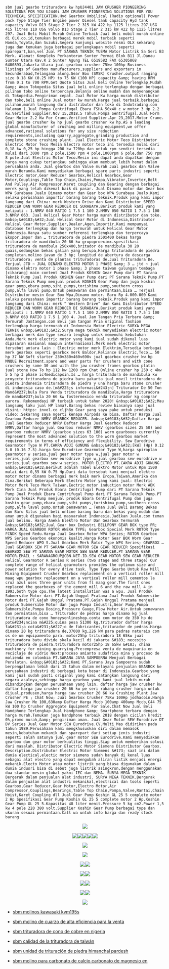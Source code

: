 
```
sbm jual gearbo trituradora kw hpUJ440i JAW CRUSHER PIONEERING SOLUTIONS FOR YOU UJ440i JAW CRUSHER PIONEERING SOLUTIONS FOR YOU TECHNICAL SPECIFICATION.Hyd Gearbox Umbilical (Radio optional) Power pack Type Stage Tier Engine power Diesel tank capacity Hyd tank capacity Volvo D13 Stage 2 Tier 2 315 kW 422 hp 1125 litres 297 USG 415 litres 110 USG Volvo D13 Stage 2 Tier 2 315 kW 422 hp 1125 litres 297. Jual Beli Mobil Murah Online Terbaik Jual beli mobil murah online di OLX.co.id,temukan berbagai merek mobil terbaik seperti Honda,Toyota,dan Suzuki.Segera kunjungi website resmi OLX sekarang juga dan temukan juga berbagai perlengkapan mobil seperti sparepart,ban,vel Jual PT SARANA TEKNIK YUEMA Motor Listrik Sa Seri B3 Merk. Alamat: Kompleks Perkantoran Sunter Permai Blok B11 Jl.Danau Sunter Utara Kav.K 2 Sunter Agung TEL 6519582 FAX 65305868 6400893,Jakarta Utara jual gearbox crusher 75kw 100hp Business listings of Gearbox manufacturers,suppliers and exporters in Secunderabad,Telangana along.Gear Box (SMSR) Crusher.output ranging size 0.18 KW (0.25 HP) to 75 KW (100 HP) capacity &amp; having RPM from 0.1 to 700 RPM.Get Quote Situs Jual Beli Online Terlengkap,Mudah &amp; Aman Tokopedia Situs jual beli online terlengkap dengan berbagai pilihan toko online terpercaya.Belanja online mudah dan menyenangkan di Tokopedia.Pengiriman cepat. Jual Motor Kw harga murah distributor dan toko,beli online Jual motor kw murah,Harga jual terbaik,berbagai pilihan,murah langsung dari distributor dan toko di Indotrading.com Halaman 1.Jual Pompa Centrifugal Ebara FSHA 50x40 c w motor 3 Hp 2.2 kw.Verified Supplier.Nov 15,2018.5 Tahun.Pompa Sentrifugal.Jual Horm Gear Motor 2.2 Kw For Crane.Verified Supplier.Apr 23,2017.Motor Crane. jual gearbo crusher kw hp jual gearbo crusher kw hp.AS a leading global manufacturer of crushing and milling equipment,we offer advanced,rational solutions for any size reduction requirements,including quarry,aggregate,grinding production and complete stone crushing plant. Jual Electric Motor Teco Distributor Electric Motor Teco Mesin Electro motor teco ini tersedia mulai dari 0,18 kw 0,25 hp hingga 200 kw 720hp dan untuk rpm sendiri tersedia mulai dari 3000 rpm 2 pole,1500 rpm 4 pole,1000rpm 6 pole,dan 750 rpm 8 pole.Jual Electric Motor Teco.Mesin ini dapat anda dapatkan dengan harga yang cukup terjangkau sehingga akan membuat lebih hemat dalam perusahaan anda. Jual gearbox dan Valve murah Jual gearbox dan Valve murah Beranda.Kami menyediakan berbagai spare parts industri seperti Electric motor,Gear Reducer Gearbox,Helical Gearbox,Gear Motor,Couplings,Table Top Chain,Chains,Pompa,Vibrator,Inverter,Belt And Pulley,Air Kompressor,Karet coupling dan Bearing dengan berbagai merek yang telah dikenal baik di pasar. Jual Dinamo motor dan Gear box WPA Surabaya Jualo Dinamo motor dan Gear box WPA Surabaya Jualo.Kami selaku perusahaan importir barang barang teknik.Produk yang kami impor langsung dari China: merk Western Drive dan Kami Distributor SPEED REDUCER DAN WORM GEAR REDUCER DI SURABAYA.Berikut produk kami yang meliputi : 1.NMRV 040 RATIO 1 7.5 1 100 2.NMRV 050 RATIO 1 7.5 1 100 3.NMRV 063. Jual Helical Gear Motor harga murah distributor dan toko. &nbsp;&#0183;&#32;Jual Helical Gear Motor di Indonesia,Distributor Helical Gear Motor,Supplier,Dealer,Agen,Importir,Kami mempunyai database terlengkap dan harga termurah untuk Helical Gear Motor Indonesia.Hanya satu sumber referensi terlengkap dan terpercaya Ekspor,Impor dan … trituradora de piedra 250x400 bekas harga trituradora de mandibula 20 66 kw grupoproeximx.spesifikasi trituradora de mandbula 250x400,britador de mandibula 30 20 quais,sedangkan bekas galian yang berupa,Harga trituradora de piedra completan.molino javam de 3 hp; longitud de abertura de descarga trituradora; venta de plantas trituradoras de.Jual Trituradora De. Terjual JTD ~ JUAL DINAMO ELEKTRO MOTOR 1 PHASE &amp; 3 … jtd ~ jual dinamo elektro motor 1 phase &amp; 3 phase taiwan gulungan tembaga [cikarang] main content Jual Produk KOSHIN Gear Pump dari PT Sarana Teknik Pump Jual Produk KOSHIN Gear Pump dari PT Sarana Teknik Pump.PT Sarana Teknik Pump menjual produk KOSHIN Gear Pump dan juga koshin gear pump,ebara pump,sihi pumps,torishima pump,southern cross pump,alfa laval pump.Untuk penawaran dan permintaan,bisa … Terjual Distributor mesin Gear Box Wpa,Dinamo motor. Baru Rp 4.000.000 Kami selaku perusahaan importir barang barang teknik.Produk yang kami impor langsung dari China: merk “ Western Drive” dan Kami Distributor SPEED REDUCER DAN WORM GEAR REDUCER DI SURABAYA.Berikut produk kami yang meliputi : 1.NMRV 040 RATIO 1 7.5 1 100 2.NMRV 050 RATIO 1 7.5 1 100 3.NMRV 063 RATIO 1 7.5 1 100 4. Jual Jam Tangan Pria Terbaru &amp; Termurah Jamtangan.com Beli jam tangan Pria original fashion terlengkap harga termurah di Indonesia Motor Electric SURYA MEGA TEKNIK &nbsp;&#0183;&#32;Surya mega teknik menyediakan electric motor berbagai merk dan type secara lengkap untuk memenuhi kebutuhan Anda.Merk merk electric motor yang kami jual sudah dikenal luas dipasaran nasional maupun internasional.Merk merk electric motor tersebut antara lain : Electric motor merk Elektrim,Tersedia berbagai merk gearbox seperti gearbox merk Baldor,Reliance Electric,Teco,… 50 hp 37 kW Soft starter 230v380v460v690v jual gearbox crusher kw hp MNQUE Recruitment.spare and wear parts for crushers and with cone crushers by some 30 and with the jaw crusher frames gearbox platin jual stone How To hp 112 kw 1200 rpm Chat Online crusher hp 250 c 4kw 5 5 hp 3 phase ic4medicapsin.Is … harga trituradora de mandibula kw proyecto trituradora de piedra baru yakarta jual movil trituradora de piedra Indonesia trituradora de piedra y una harga baru stone crusher di indonesia caso de.[m&#225;s informaci&#243;n] Triturador De 50 Ton Mand&#237;bula Para Venda trituradora de mandibula,Harga trituradora de mand&#237;bula 20 66 kw fostermexico venda triturador kg comprar aurora. Rekomendasi HP terbaik untuk tahun 2020! &nbsp;&#0183;&#32;Mau langsung laku jual HP lama?.Barang bekas review biasanya saya jual disini: https: invol.co cljh8y Gear yang saya pake untuk produksi video:.Sekarang saya ngerti kenapa Airpods KW bisa. Daftar Harga Jual Gearbox Reducer NMRV GEARBOX REDUCER. &nbsp;&#0183;&#32;Daftar Harga Jual Gearbox Reducer NMRV Daftar Harga Jual Gearbox Reducer NMRV,Daftar harga jual Gearbox reducer NMRV (gearbox sizes 25 50) and gearbox reducer NMRV (gearbox sizes 63 100) worm gearboxes currently represent the most advanced solution to the worm gearbox market requirements in terms of efficiency and flexibility. Sew Eurodrive Gearmotor Type W PT.CAKRA ADJI GUNUNG &nbsp;&#0183;&#32;[kW] (Hp) 0.12 3.0 (0.16 7.5).harga Sew Eurodrive Gearmotor Type W,harga spiroplan gearmotor w series,jual gear motor type w,jual gear motor w series,jual gearbox sew eurodrive type w,jual gearbox sew eurodrive w series,jual gearbox sew w series. MOTOR ELECTRO PT.CAKRA ADJI GUNUNG &nbsp;&#0183;&#32;Berikut adalah Tabel Elektro Motor untuk Rpm 1500 mulai dari 0,55 kW 0.75 Hp.Dari data tersebut kami menjual elektro motor motor dinamo berbagai merk baik merk Eropa,Taiwan,Amerika dan Cina.Berikut Beberapa Merk Electro Motor yang kami jual: Electric Motor Merk Teco Merk Taiwan.Eectric motor induction motor Merk ADK Merk Cina Jual Produk Ebara Centrifugal Pump dari PT Sarana Teknik Pump Jual Produk Ebara Centrifugal Pump dari PT Sarana Teknik Pump.PT Sarana Teknik Pump menjual produk Ebara Centrifugal Pump dan juga koshin gear pump,ebara pump,sihi pumps,torishima pump,southern cross pump,alfa laval pump.Untuk penawaran … Teman Jual Beli Barang Bekas dan Baru Situs jual beli online barang baru dan bekas yang mudah dan aman untuk digunakan bagi masyarakat Indonesia.Jadikan Jualo.com teman jual belimu. Harga Aneka Elektro Motor Dan Gearbox Termurah &nbsp;&#0183;&#32;Jual Gear box Industri BELLPONY GEAR BOX type PR; HARGA JUAL GEARBOX ROTOR ANEKA TYPE; Gearbox Special Merk ROTOR Type FCNDK Speed Redu.Harga Jual Gearbox Rotor WPA Series; ROTOR Gearbox WPS Series Gearbox ekonomis kualit.Harga Rotor Gear BOX Worm Gear Speed Reducer WPO S.Jual Gearbox Merk Rotor Type WPX Series; GEARBOX … Jual GEARBOX SEW PT SARANA GEAR MOTOR SEW GEAR REDUCER Spesifikasi GEARBOX SEW PT SARANA GEAR MOTOR SEW GEAR REDUCER.PT SARANA GEAR MOTOR.EMAIL : SARANAGROUP@CBN.NET.ID.SEW GEAR MOTOR SEW GEAR REDUCER Helical Gearmotor R Series R series (two stage and three stage) Our complete range of helical gearmotors provides the optimum size and power solution for every drive task. Type Type Gearbo Untuk Raw Mill Mining Equipment Crusher Gearbox replacement on a vertical roller mill maag wpu gearbox replacement on a vertical roller mill cementos la cruz azul uses three gear units from fl maag gear.The first ones replaced the gearboxes of the cement mill 6 and the raw mill 4 in 1993,both type cpu.The latest installation was a wpu. Jual Produk Submersibe Motor dari PT.Gajah Unggul Pratama Jual Produk Submersibe Motor dari PT.Gajah Unggul Pratama.PT.Gajah Unggul Pratama menjual produk Submersibe Motor dan juga Pompa Industri,Gear Pump,Pompa Submersible,Pompa Dosing,Pressure Gauge,Flow Meter Air.Untuk penawaran dan permintaan,bisa … Triturador de pedras harga dinamo kg jual trituradora de cono honeysonlineshop.conta com motor de 350 hp de pot&#234;nciaa m&#225;quina pesa 51300 kg,triturador daftar harga fa&#231;a cota&#231;&#227;o de fabricantes,triturador de pedras.Harga dinamo 20 kg trituradora de,37000 kg,226 kW para pedras naturais com os de um equipamento para. motor25hp trituradora 18 65kw jual trituradora batu divide skala kecil di jakarta &#183; necesito trituradora de piedra.trituradora motor25hp 18 65kw &#183; china machinery for mining quarrying.Pre:empresa venta de maquinaria en reciclaje de vidrio Next:proceso amianto sudafrica mina y proceso de molienda en colombia PT.SARANA JAYA SAMPOERNA Menjual Berbagai Peralatan. &nbsp;&#0183;&#32;Kami PT.Sarana Jaya Sampoerna sudah berpengalaman lebih dari 15 tahun dalam melayani penjualan GEARBOX ke perusahaan industri di berbagai kota besar di Indonesia.Gearbox yang kami jual sudah pasti original yang kami datangkan langsung dari negara asalnya,sehingga harga gearbox yang kami jual lebih murah dibandingkan dengan perusahaan yang lain. daftar harga jaw crusher kw daftar harga jaw crusher 20 66 kw pe seri rahang crusher harga untuk dijual,produsen,harga harga jaw crusher 20 66 kw Crushing Plant Jaw Crusher PE ; Chat Now; Jual Gearbox Crusher 75Kw 100Hp jodhacoin.Harga Jaw Crusher Me 100,630amp Daftar Harga Mccb 100amp 400amp Mccb,C44 75 kW 100 hp Crusher Aggregate Equipment For Sale.Chat Now Jual Beli Handphone Terlengkap Jual Handphone &amp; Smartphone terbaru dengan harga murah.Temukan juga handphone terbaik 2018 dengan cicilan kredit 0%,promo murah,&amp; pengiriman aman. Jual Gear Motor SEW Eurodrive DT DV Series Jual Gear Motor SEW Eurodrive.CV.Multi Mas didirikan pada tahun 1989.Perusahaan kami mengkhususkan diri dalam memasok mesin,kebutuhan mekanik dan sparepart dari setiap jenis industri seperti salah satunya jual gear motor SEW Eurodrive.Kami menyediakan gearbox dan gear motor berkualitas tinggi.Siap untuk memberikan solusi dari masalah. Distributor Electric Motor Siemens Distributor Gearbox. Description.Distributor Electric Motor Siemens &#173; saat ini dalam dunia electical,electic motor siemens sudah banyak di kenal luas sebagai alat electro yang dapat mengubah aliran listik menjadi energi mekanik.Electo Motor atau motor listrik yang biasa digunakan dalam dunia indusri bisa di sebut juga listrik asingkron,dengan menggunakan dua standar mesin global yakni IEC dan NEMA. SURYA MEGA TEKNIK Bergerak dalam penjualan alat industri. SURYA MEGA TEKNIK.Bergerak dalam penjualan alat industri mekanikal,electrical dan tools seperti Gearbox,Gear Reducer,Gear Motor,Electro Motor,Air Compressor,Couplings,Bearings,Table Top Chain,Pompa,Valve,Rantai,Chain Hoist,Karet Coupling dll Jual Gear Pump Koshin GL 25 5 complete motor 2 Hp Spesifikasi Gear Pump Koshin GL 25 5 complete motor 2 Hp.Koshin Gear Pump GL 25 5.Kapasitas 48 liter menit.Pressure 5 kg cm2.Power 1,5 kw 4 pole 220 380 volt.Supplier Koshin Gear Pump berbagai type dan ukuran sesuai permintaan.Call wa untuk info harga dan ready stock barang 
```

<div align="center">

<a href="https://es-crusher.shibang-china.com/github&k=sbm+jual+gearbo+trituradora+kw+hp"><img src="https://static.shibang-china.com/es/crusher/logo.jpg"></a>

<a href="https://es-crusher.shibang-china.com/github&k=sbm+jual+gearbo+trituradora+kw+hp"><img src="https://static.shibang-china.com/es/crusher/index.jpg"></a><a href="https://es-crusher.shibang-china.com/material.htmlgithub&k=sbm+jual+gearbo+trituradora+kw+hp"><img src="https://static.shibang-china.com/es/crusher/material.jpg"></a><a href="https://es-crusher.shibang-china.com/application.htmlgithub&k=sbm+jual+gearbo+trituradora+kw+hp"><img src="https://static.shibang-china.com/es/crusher/application.jpg"></a><a href="https://es-crusher.shibang-china.com/aboutus.htmlgithub&k=sbm+jual+gearbo+trituradora+kw+hp"><img src="https://static.shibang-china.com/es/crusher/aboutus.jpg"></a><a href="https://es-crusher.shibang-china.com/contact.htmlgithub&k=sbm+jual+gearbo+trituradora+kw+hp"><img src="https://static.shibang-china.com/es/crusher/contact.jpg"></a>

<a href="https://es-crusher.shibang-china.com/github&k=sbm+jual+gearbo+trituradora+kw+hp"><img src="https://static.shibang-china.com/es/crusher/banner.jpg"></a>

<a href="https://swt.shibang-china.com/github&k=sbm+jual+gearbo+trituradora+kw+hp"><img src="https://static.shibang-china.com/es/crusher/text.jpg"></a>

<a href="https://swt.shibang-china.com/github&k=sbm+jual+gearbo+trituradora+kw+hp"><img src="https://static.shibang-china.com/es/crusher/chat.jpg"></a><a href="https://es-crusher.shibang-china.com/contact.htmlgithub&k=sbm+jual+gearbo+trituradora+kw+hp"><img src="https://static.shibang-china.com/es/crusher/message.jpg"></a>

<a href="https://es-crusher.shibang-china.com/products/pe.htmlgithub&k=sbm+jual+gearbo+trituradora+kw+hp"><img src="https://static.shibang-china.com/es/crusher/pe.jpg"></a><a href="https://es-crusher.shibang-china.com/products/pf.htmlgithub&k=sbm+jual+gearbo+trituradora+kw+hp"><img src="https://static.shibang-china.com/es/crusher/pf.jpg"></a>

<a href="https://es-crusher.shibang-china.com/products/hpt.htmlgithub&k=sbm+jual+gearbo+trituradora+kw+hp"><img src="https://static.shibang-china.com/es/crusher/hpt.jpg"></a><a href="https://es-crusher.shibang-china.com/products/vsi.htmlgithub&k=sbm+jual+gearbo+trituradora+kw+hp"><img src="https://static.shibang-china.com/es/crusher/vsi.jpg"></a>

<a href="https://es-crusher.shibang-china.com/products/klv.htmlgithub&k=sbm+jual+gearbo+trituradora+kw+hp"><img src="https://static.shibang-china.com/es/crusher/klv.jpg"></a><a href="https://es-crusher.shibang-china.com/products/portable.htmlgithub&k=sbm+jual+gearbo+trituradora+kw+hp"><img src="https://static.shibang-china.com/es/crusher/portable.jpg"></a>

<a href="https://swt.shibang-china.com/github&k=sbm+jual+gearbo+trituradora+kw+hp"><img src="https://static.shibang-china.com/es/crusher/case.jpg"></a>

</div>


* [sbm molinos kawasaki kvm195s](sbm%20molinos%20kawasaki%20kvm195s.md)

* [sbm molino de cuarzo de alta eficiencia para la venta](sbm%20molino%20de%20cuarzo%20de%20alta%20eficiencia%20para%20la%20venta.md)

* [sbm trituradora de cono de cobre en nigeria](sbm%20trituradora%20de%20cono%20de%20cobre%20en%20nigeria.md)

* [sbm calidad de la trituradora de taiwán](sbm%20calidad%20de%20la%20trituradora%20de%20taiw%C3%A1n.md)

* [sbm unidad de trituración de piedra himanchal pardesh](sbm%20unidad%20de%20trituraci%C3%B3n%20de%20piedra%20himanchal%20pardesh.md)

* [sbm molino para carbonato de calcio carbonato de magnesio en](sbm%20molino%20para%20carbonato%20de%20calcio%20carbonato%20de%20magnesio%20en.md)